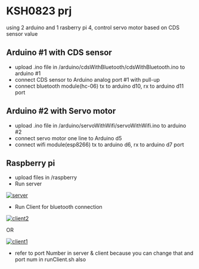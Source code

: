 

# KSH0823 prj

using 2 arduino and 1 rasberry pi 4, control servo motor based on CDS sensor value

## Arduino #1 with CDS sensor 
- upload .ino file in /arduino/cdsWithBluetooth/cdsWithBluetooth.ino to arduino #1
- connect CDS sensor to Arduino analog port #1 with pull-up
- connect bluetooth module(hc-06) tx to arduino d10, rx to arduino d11 port

## Arduino #2 with Servo motor
- upload .ino file in /arduino/servoWithWifi/servoWithWifi.ino to arduino #2
- connect servo motor one line to Arduino d5
- connect wifi module(esp8266) tx to arduino d6, rx to arduino d7 port

## Raspberry pi
- upload files in /raspberry
- Run server
  
<a href="https://imgbb.com/"><img src="https://i.ibb.co/RB96WFH/server.png" alt="server" border="0"></a>
-  Run Client for bluetooth connection
  
 <a href="https://imgbb.com/"><img src="https://i.ibb.co/j3TwC6t/client2.png" alt="client2" border="0"></a>

OR

 <a href="https://imgbb.com/"><img src="https://i.ibb.co/sF4BKrq/client1.png" alt="client1" border="0"></a>

- refer to port Number in server & client because you can change that and port num in runClient.sh also
